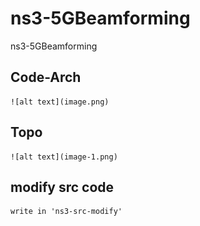 # ns3-5GBeamforming
ns3-5GBeamforming

## Code-Arch
    ![alt text](image.png)

## Topo
    ![alt text](image-1.png)

## modify src code
    write in 'ns3-src-modify'
